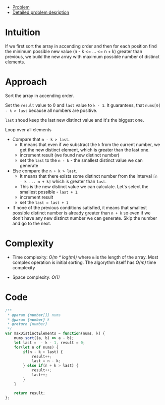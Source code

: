 - [Problem](index)
- [Detailed problem desription](description)

# Intuition
If we first sort the array in accending order and then for each position find the minimum possible new value (n - k <= ... <= n + k) greater than previous, we build the new array with maximum possible number of distinct elements.

# Approach
Sort the array in accending order.

Set the `result` value to 0 and `last` value to `k - 1`. It guarantees, that `nums[0] - k > last` because all numbers are positive.

`last` shoud keep the last new distinct value and it's the biggest one.

Loop over all elements
- Compare that `n - k > last`. 
  - It means that even if we substract the `k` from the current number, we get the new distinct element, which is greater than the last one.
  - increment result (we found new distinct number)
  - set the `last` to the `n - k` - the smallest distinct value we can generate
- Else compare the `n + k > last`. 
  - It means that there exists some distinct number from the interval `[n - k ... n + k]` which is greater than `last`. 
  - This is the new distinct value we can calculate. Let's select the smallest possible - `last + 1`. 
  - increment result
  - set the `last = last + 1`
- If none of the previous conditions satisfied, it means that smallest possible distinct number is already greater than `n + k` so even if we don't have any new distinct number we can generate. Skip the number and go to the next.


# Complexity
- Time complexity: *O(m * log(m))* where `m` is the length of the array. Most complex operation is initial sorting. The algorythm itself has *O(m)* time complexity

- Space complexity: *O(1)*

# Code
```javascript
/**
 * @param {number[]} nums
 * @param {number} k
 * @return {number}
 */
var maxDistinctElements = function(nums, k) {
    nums.sort((a, b) => a - b);
    let last =  - k - 1, result = 0;
    for(let n of nums) {
        if(n - k > last) {
            result++;
            last = n - k;
        } else if(n + k > last) {
            result++;
            last++;
        }
    }

    return result;
};
```